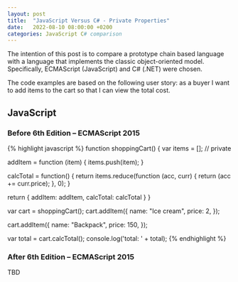 ```yaml
---
layout: post
title:  "JavaScript Versus C# - Private Properties"
date:   2022-08-10 08:00:00 +0200
categories: JavaScript C# comparison
---
```

The intention of this post is to compare a prototype chain based language with a language that implements the classic object-oriented model. Specifically, ECMAScript (JavaScript) and C# (.NET) were chosen.

The code examples are based on the following user story: as a buyer I want to add items to the cart so that I can view the total cost.

## JavaScript
### Before 6th Edition – ECMAScript 2015
{% highlight javascript %}
function shoppingCart() {
  var items = []; // private

  addItem = function (item) {
    items.push(item);
  }

  calcTotal = function() {
    return items.reduce(function (acc, curr) {
      return (acc += curr.price);
    }, 0);
  }

  return {
    addItem: addItem,
    calcTotal: calcTotal
  }
}

var cart = shoppingCart();
cart.addItem({
  name: "Ice cream",
  price: 2,
});

cart.addItem({
  name: "Backpack",
  price: 150,
});

var total = cart.calcTotal();
console.log('total: ' + total);
{% endhighlight %}

### After 6th Edition – ECMAScript 2015
TBD
